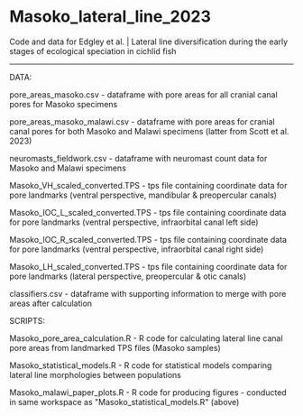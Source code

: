 # Masoko_lateral_line_2023

Code and data for Edgley et al. | Lateral line diversification during the early stages of ecological speciation in cichlid fish

---

DATA:

pore_areas_masoko.csv - dataframe with pore areas for all cranial canal pores for Masoko specimens

pore_areas_masoko_malawi.csv - dataframe with pore areas for cranial canal pores for both Masoko and Malawi specimens (latter from Scott et al. 2023)

neuromasts_fieldwork.csv - dataframe with neuromast count data for Masoko and Malawi specimens

Masoko_VH_scaled_converted.TPS - tps file containing coordinate data for pore landmarks (ventral perspective, mandibular & preopercular canals)

Masoko_IOC_L_scaled_converted.TPS - tps file containing coordinate data for pore landmarks (ventral perspective, infraorbital canal left side)

Masoko_IOC_R_scaled_converted.TPS - tps file containing coordinate data for pore landmarks (ventral perspective, infraorbital canal right side)

Masoko_LH_scaled_converted.TPS - tps file containing coordinate data for pore landmarks (lateral perspective, preopercular & otic canals)

classifiers.csv - dataframe with supporting information to merge with pore areas after calculation


SCRIPTS:

Masoko_pore_area_calculation.R - R code for calculating lateral line canal pore areas from landmarked TPS files (Masoko samples)

Masoko_statistical_models.R  - R code for statistical models comparing lateral line morphologies between populations

Masoko_malawi_paper_plots.R - R code for producing figures - conducted in same workspace as "Masoko_statistical_models.R" (above)
